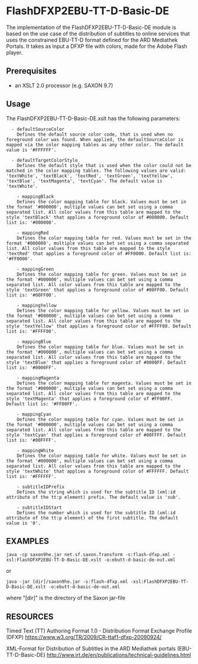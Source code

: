 # FlashDFXP2EBU-TT-D-Basic-DE
The implementation of the FlashDFXP2EBU-TT-D-Basic-DE module is based on the use case of the distribution of subtitles to online services that uses the constrained EBU-TT-D format defined for the ARD Mediathek Portals. It takes as input a DFXP file with colors, made for the Adobe Flash player.

## Prerequisites
- an XSLT 2.0 processor (e.g. SAXON 9.7)

## Usage
The FlashDFXP2EBU-TT-D-Basic-DE.xslt has the following parameters:

      - defaultSourceColor
        Defines the default source color code, that is used when no foreground color was found. When applied, the defaultSourceColor is mapped via the color mapping tables as any other color. The default value is '#FFFFFF'.
        
      - defaultTargetColorStyle
        Defines the default style that is used when the color could not be matched in the color mapping tables. The following values are valid: 'textWhite', 'textBlack', 'textRed', 'textGreen', 'textYellow', 'textBlue', 'textMagenta', 'textCyan'. The default value is 'textWhite'.
        
        - mappingBlack
        Defines the color mapping table for black. Values must be set in the format '#000000', multiple values can bet set using a comma separated list. All color values from this table are mapped to the style 'textBlack' that applies a foreground color of #000000. Default list is: '#000000'.
        
        - mappingRed
        Defines the color mapping table for red. Values must be set in the format '#000000', multiple values can bet set using a comma separated list. All color values from this table are mapped to the style 'textRed' that applies a foreground color of #FF0000. Default list is: '#FF0000'.
        
        - mappingGreen
        Defines the color mapping table for green. Values must be set in the format '#000000', multiple values can bet set using a comma separated list. All color values from this table are mapped to the style 'textGreen' that applies a foreground color of #00FF00. Default list is: '#00FF00'.
        
        - mappingYellow
        Defines the color mapping table for yellow. Values must be set in the format '#000000', multiple values can bet set using a comma separated list. All color values from this table are mapped to the style 'textYellow' that applies a foreground color of #FFFF00. Default list is: '#FFFF00'.
        
        - mappingBlue
        Defines the color mapping table for blue. Values must be set in the format '#000000', multiple values can bet set using a comma separated list. All color values from this table are mapped to the style 'textBlue' that applies a foreground color of #0000FF. Default list is: '#0000FF'.
        
        - mappingMagenta
        Defines the color mapping table for magenta. Values must be set in the format '#000000', multiple values can bet set using a comma separated list. All color values from this table are mapped to the style 'textMagenta' that applies a foreground color of #FF00FF. Default list is: '#FF00FF'.
        
        - mappingCyan
        Defines the color mapping table for cyan. Values must be set in the format '#000000', multiple values can bet set using a comma separated list. All color values from this table are mapped to the style 'textCyan' that applies a foreground color of #00FFFF. Default list is: '#00FFFF'.
        
        - mappingWhite
        Defines the color mapping table for white. Values must be set in the format '#000000', multiple values can bet set using a comma separated list. All color values from this table are mapped to the style 'textWhite' that applies a foreground color of #FFFFFF. Default list is: '#FFFFFF'.
        
        - subtitleIDPrefix
        Defines the string which is used for the subtitle ID (xml:id attribute of the tt:p element) prefix. The default value is 'sub'.
        
        - subtitleIDStart
        Defines the number which is used for the subtitle ID (xml:id attribute of the tt:p element) of the first subtitle. The default value is '0'.


## EXAMPLES
    java -cp saxon9he.jar net.sf.saxon.Transform -s:flash-dfxp.xml -xsl:FlashDFXP2EBU-TT-D-Basic-DE.xslt -o:ebutt-d-basic-de-out.xml

or 
    
    java -jar [dir]/saxon9he.jar -s:flash-dfxp.xml -xsl:FlashDFXP2EBU-TT-D-Basic-DE.xslt -o:ebutt-d-basic-de-out.xml

where "[dir]" is the directory of the Saxon jar-file


## RESOURCES
Timed Text (TT) Authoring Format 1.0 - Distribution Format Exchange Profile (DFXP) https://www.w3.org/TR/2009/CR-ttaf1-dfxp-20090924/

XML-Format for Distribution of Subtitles in the ARD Mediathek portals (EBU-TT-D-Basic-DE) http://www.irt.de/en/publications/technical-guidelines.html
